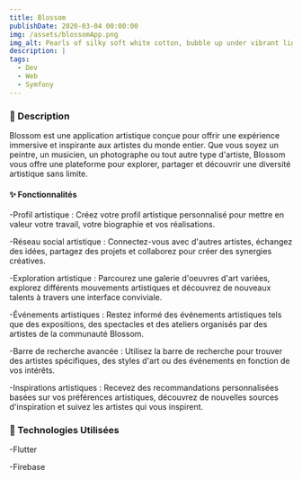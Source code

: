 ```yaml
---
title: Blossom
publishDate: 2020-03-04 00:00:00
img: /assets/blossomApp.png
img_alt: Pearls of silky soft white cotton, bubble up under vibrant lighting
description: |
tags:
  - Dev
  - Web
  - Symfony
---
```


### 📄 Description
Blossom est une application artistique conçue pour offrir une expérience immersive et inspirante aux artistes du monde entier. Que vous soyez un peintre, un musicien, un photographe ou tout autre type d'artiste, Blossom vous offre une plateforme pour explorer, partager et découvrir une diversité artistique sans limite.

#### ✨ Fonctionnalités
-Profil artistique : Créez votre profil artistique personnalisé pour mettre en valeur votre travail, votre biographie et vos réalisations.

-Réseau social artistique : Connectez-vous avec d'autres artistes, échangez des idées, partagez des projets et collaborez pour créer des synergies créatives.

-Exploration artistique : Parcourez une galerie d'oeuvres d'art variées, explorez différents mouvements artistiques et découvrez de nouveaux talents à travers une interface conviviale.

-Événements artistiques : Restez informé des événements artistiques tels que des expositions, des spectacles et des ateliers organisés par des artistes de la communauté Blossom.

-Barre de recherche avancée : Utilisez la barre de recherche pour trouver des artistes spécifiques, des styles d'art ou des événements en fonction de vos intérêts.

-Inspirations artistiques : Recevez des recommandations personnalisées basées sur vos préférences artistiques, découvrez de nouvelles sources d'inspiration et suivez les artistes qui vous inspirent.

### 🔧 Technologies Utilisées

-Flutter 

-Firebase


